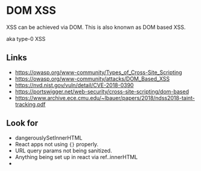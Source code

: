 # DOM XSS

XSS can be achieved via DOM. This is also knonwn as DOM based XSS.

aka type-0 XSS

## Links

- https://owasp.org/www-community/Types_of_Cross-Site_Scripting
- https://owasp.org/www-community/attacks/DOM_Based_XSS
- https://nvd.nist.gov/vuln/detail/CVE-2018-0390
- https://portswigger.net/web-security/cross-site-scripting/dom-based
- https://www.archive.ece.cmu.edu/~lbauer/papers/2018/ndss2018-taint-tracking.pdf

## Look for

- dangerouslySetInnerHTML
- React apps not using `{}` properly.
- URL query params not being sanitized.
- Anything being set up in react via ref..innerHTML
- 
